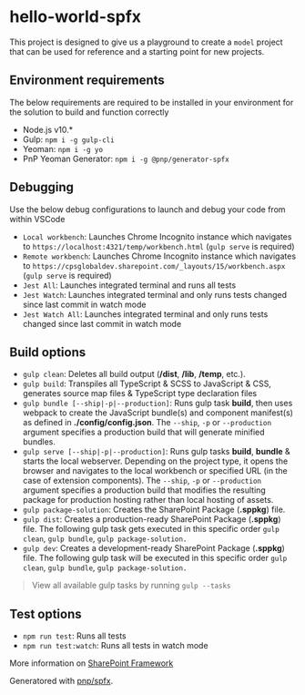 # hello-world-spfx

This project is designed to give us a playground to create a `model` project that can be used for reference and a starting point for new projects.

## Environment requirements

The below requirements are required to be installed in your environment for the solution to build and function correctly

- Node.js v10.*
- Gulp: `npm i -g gulp-cli`
- Yeoman: `npm i -g yo`
- PnP Yeoman Generator: `npm i -g @pnp/generator-spfx`

## Debugging

Use the below debug configurations to launch and debug your code from within VSCode

- `Local workbench`: Launches Chrome Incognito instance which navigates to `https://localhost:4321/temp/workbench.html` (`gulp serve` is required)
- `Remote workbench`: Launches Chrome Incognito instance which navigates to `https://cpsglobaldev.sharepoint.com/_layouts/15/workbench.aspx` (`gulp serve` is required)
- `Jest All`: Launches integrated terminal and runs all tests
- `Jest Watch`: Launches integrated terminal and only runs tests changed since last commit in watch mode
- `Jest Watch All`: Launches integrated terminal and only runs tests changed since last commit in watch mode

## Build options

- `gulp clean`: Deletes all build output (**/dist**, **/lib**, **/temp**, etc.).
- `gulp build`: Transpiles all TypeScript & SCSS to JavaScript & CSS, generates source map files & TypeScript type declaration files
- `gulp bundle [--ship|-p|--production]`: Runs gulp task **build**, then uses webpack to create the JavaScript bundle(s) and component manifest(s) as defined in **./config/config.json**. The `--ship`, `-p` or `--production` argument specifies a production build that will generate minified bundles.
- `gulp serve [--ship|-p|--production]`: Runs gulp tasks **build**, **bundle** & starts the local webserver. Depending on the project type, it opens the browser and navigates to the local workbench or specified URL (in the case of extension components). The `--ship`, `-p` or `--production` argument specifies a production build that modifies the resulting package for production hosting rather than local hosting of assets.
- `gulp package-solution`: Creates the SharePoint Package (**.sppkg**) file.
- `gulp dist`: Creates a production-ready SharePoint Package (**.sppkg**) file. The following gulp task gets executed in this specific order `gulp clean`, `gulp bundle`, `gulp package-solution.`
- `gulp dev`: Creates a development-ready SharePoint Package (**.sppkg**) file. The following gulp task will be executed in this specific order `gulp clean`, `gulp bundle`, `gulp package-solution.`

> View all available gulp tasks by running `gulp --tasks`

## Test options

- `npm run test`: Runs all tests
- `npm run test:watch`: Runs all tests in watch mode

More information on [SharePoint Framework](https://docs.microsoft.com/en-us/sharepoint/dev/spfx/sharepoint-framework-overview)

Generatored with [pnp/spfx](https://github.com/pnp/generator-spfx/).
